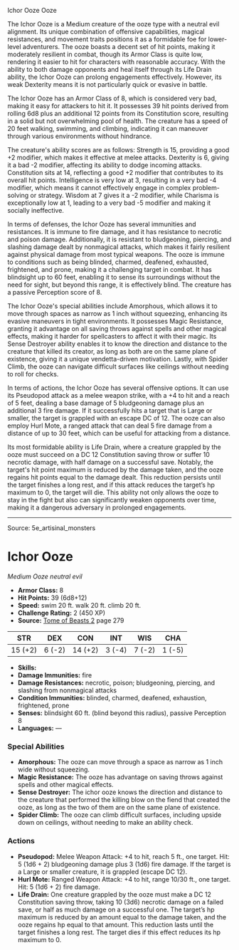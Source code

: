 <MonsterName/>Ichor Ooze</MonsterName>
<CreatureType/>Ooze</CreatureType>

<summary>The Ichor Ooze is a Medium creature of the ooze type with a neutral evil alignment. Its unique combination of offensive capabilities, magical resistances, and movement traits positions it as a formidable foe for lower-level adventurers. The ooze boasts a decent set of hit points, making it moderately resilient in combat, though its Armor Class is quite low, rendering it easier to hit for characters with reasonable accuracy. With the ability to both damage opponents and heal itself through its Life Drain ability, the Ichor Ooze can prolong engagements effectively. However, its weak Dexterity means it is not particularly quick or evasive in battle.</summary>

<detail>

The Ichor Ooze has an Armor Class of 8, which is considered very bad, making it easy for attackers to hit it. It possesses 39 hit points derived from rolling 6d8 plus an additional 12 points from its Constitution score, resulting in a solid but not overwhelming pool of health. The creature has a speed of 20 feet walking, swimming, and climbing, indicating it can maneuver through various environments without hindrance.

The creature's ability scores are as follows: Strength is 15, providing a good +2 modifier, which makes it effective at melee attacks. Dexterity is 6, giving it a bad -2 modifier, affecting its ability to dodge incoming attacks. Constitution sits at 14, reflecting a good +2 modifier that contributes to its overall hit points. Intelligence is very low at 3, resulting in a very bad -4 modifier, which means it cannot effectively engage in complex problem-solving or strategy. Wisdom at 7 gives it a -2 modifier, while Charisma is exceptionally low at 1, leading to a very bad -5 modifier and making it socially ineffective.

In terms of defenses, the Ichor Ooze has several immunities and resistances. It is immune to fire damage, and it has resistance to necrotic and poison damage. Additionally, it is resistant to bludgeoning, piercing, and slashing damage dealt by nonmagical attacks, which makes it fairly resilient against physical damage from most typical weapons. The ooze is immune to conditions such as being blinded, charmed, deafened, exhausted, frightened, and prone, making it a challenging target in combat. It has blindsight up to 60 feet, enabling it to sense its surroundings without the need for sight, but beyond this range, it is effectively blind. The creature has a passive Perception score of 8.

The Ichor Ooze's special abilities include Amorphous, which allows it to move through spaces as narrow as 1 inch without squeezing, enhancing its evasive maneuvers in tight environments. It possesses Magic Resistance, granting it advantage on all saving throws against spells and other magical effects, making it harder for spellcasters to affect it with their magic. Its Sense Destroyer ability enables it to know the direction and distance to the creature that killed its creator, as long as both are on the same plane of existence, giving it a unique vendetta-driven motivation. Lastly, with Spider Climb, the ooze can navigate difficult surfaces like ceilings without needing to roll for checks.

In terms of actions, the Ichor Ooze has several offensive options. It can use its Pseudopod attack as a melee weapon strike, with a +4 to hit and a reach of 5 feet, dealing a base damage of 5 bludgeoning damage plus an additional 3 fire damage. If it successfully hits a target that is Large or smaller, the target is grappled with an escape DC of 12. The ooze can also employ Hurl Mote, a ranged attack that can deal 5 fire damage from a distance of up to 30 feet, which can be useful for attacking from a distance.

Its most formidable ability is Life Drain, where a creature grappled by the ooze must succeed on a DC 12 Constitution saving throw or suffer 10 necrotic damage, with half damage on a successful save. Notably, the target's hit point maximum is reduced by the damage taken, and the ooze regains hit points equal to the damage dealt. This reduction persists until the target finishes a long rest, and if this attack reduces the target’s hp maximum to 0, the target will die. This ability not only allows the ooze to stay in the fight but also can significantly weaken opponents over time, making it a dangerous adversary in prolonged engagements.</detail>



---

Source: 5e_artisinal_monsters

# Ichor Ooze

*Medium* *Ooze* *neutral evil*

- **Armor Class:** 8
- **Hit Points:** 39 (6d8+12)
- **Speed:** swim 20 ft. walk 20 ft. climb 20 ft.
- **Challenge Rating:** 2 (450 XP)
- **Source:** [Tome of Beasts 2](https://koboldpress.com/kpstore/product/tome-of-beasts-2-for-5th-edition) page 279

| STR | DEX | CON | INT | WIS | CHA |
| --- | --- | --- | --- | --- | --- |
| 15 (+2) | 6 (-2) | 14 (+2) | 3 (-4) | 7 (-2) | 1 (-5) |

- **Skills:** 
- **Damage Immunities:** fire
- **Damage Resistances:** necrotic, poison; bludgeoning, piercing, and slashing from nonmagical attacks
- **Condition Immunities:** blinded, charmed, deafened, exhaustion, frightened, prone
- **Senses:** blindsight 60 ft. (blind beyond this radius), passive Perception 8
- **Languages:** —

### Special Abilities

- **Amorphous:** The ooze can move through a space as narrow as 1 inch wide without squeezing.
- **Magic Resistance:** The ooze has advantage on saving throws against spells and other magical effects.
- **Sense Destroyer:** The ichor ooze knows the direction and distance to the creature that performed the killing blow on the fiend that created the ooze, as long as the two of them are on the same plane of existence.
- **Spider Climb:** The ooze can climb difficult surfaces, including upside down on ceilings, without needing to make an ability check.

### Actions

- **Pseudopod:** Melee Weapon Attack: +4 to hit, reach 5 ft., one target. Hit: 5 (1d6 + 2) bludgeoning damage plus 3 (1d6) fire damage. If the target is a Large or smaller creature, it is grappled (escape DC 12).
- **Hurl Mote:** Ranged Weapon Attack: +4 to hit, range 10/30 ft., one target. Hit: 5 (1d6 + 2) fire damage.
- **Life Drain:** One creature grappled by the ooze must make a DC 12 Constitution saving throw, taking 10 (3d6) necrotic damage on a failed save, or half as much damage on a successful one. The target’s hp maximum is reduced by an amount equal to the damage taken, and the ooze regains hp equal to that amount. This reduction lasts until the target finishes a long rest. The target dies if this effect reduces its hp maximum to 0.




